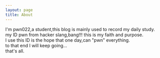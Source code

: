 ```yaml
---
layout: page
title: About
---
```


I'm pwn022,a student,this blog is mainly used to record my daily study.
<br/>my ID pwn from hacker slang,bang!!! this is my faith and purpose.
<br/>I use this ID is the hope that one day,can "pwn" everything.
<br/>to that end I will keep going...
<br/>that's all.
